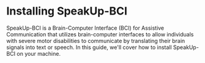# Installing SpeakUp-BCI

SpeakUp-BCI is a Brain-Computer Interface (BCI) for Assistive Communication that utilizes brain-computer interfaces to allow individuals with severe motor disabilities to communicate by translating their brain signals into text or speech. In this guide, we'll cover how to install SpeakUp-BCI on your machine.
